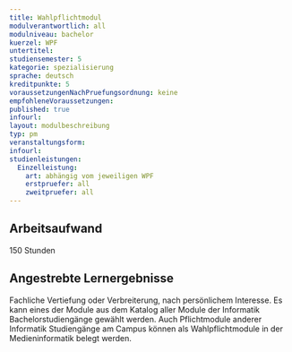```yaml
---
title: Wahlpflichtmodul
modulverantwortlich: all
modulniveau: bachelor
kuerzel: WPF
untertitel: 
studiensemester: 5
kategorie: spezialisierung
sprache: deutsch
kreditpunkte: 5
voraussetzungenNachPruefungsordnung: keine
empfohleneVoraussetzungen: 
published: true
infourl: 
layout: modulbeschreibung
typ: pm
veranstaltungsform: 
infourl: 
studienleistungen:
  Einzelleistung:
    art: abhängig vom jeweiligen WPF
    erstpruefer: all
    zweitpruefer: all
---
```


## Arbeitsaufwand
150 Stunden

## Angestrebte Lernergebnisse
Fachliche Vertiefung oder Verbreiterung, nach persönlichem Interesse. Es kann eines der Module aus dem Katalog aller Module der Informatik Bachelorstudiengänge gewählt werden. Auch Pflichtmodule anderer Informatik Studiengänge am Campus können als Wahlpflichtmodule in der Medieninformatik belegt werden.
